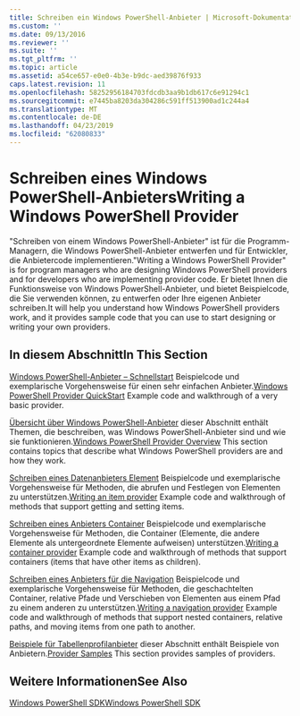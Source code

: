 ```yaml
---
title: Schreiben ein Windows PowerShell-Anbieter | Microsoft-Dokumentation
ms.custom: ''
ms.date: 09/13/2016
ms.reviewer: ''
ms.suite: ''
ms.tgt_pltfrm: ''
ms.topic: article
ms.assetid: a54ce657-e0e0-4b3e-b9dc-aed39876f933
caps.latest.revision: 11
ms.openlocfilehash: 58252956184703fdcdb3aa9b1db617c6e91294c1
ms.sourcegitcommit: e7445ba8203da304286c591ff513900ad1c244a4
ms.translationtype: MT
ms.contentlocale: de-DE
ms.lasthandoff: 04/23/2019
ms.locfileid: "62080833"
---
```

# <a name="writing-a-windows-powershell-provider"></a><span data-ttu-id="a5c86-102">Schreiben eines Windows PowerShell-Anbieters</span><span class="sxs-lookup"><span data-stu-id="a5c86-102">Writing a Windows PowerShell Provider</span></span>

<span data-ttu-id="a5c86-103">"Schreiben von einem Windows PowerShell-Anbieter" ist für die Programm-Managern, die Windows PowerShell-Anbieter entwerfen und für Entwickler, die Anbietercode implementieren.</span><span class="sxs-lookup"><span data-stu-id="a5c86-103">"Writing a Windows PowerShell Provider" is for program managers who are designing Windows PowerShell providers and for developers who are implementing provider code.</span></span> <span data-ttu-id="a5c86-104">Er bietet Ihnen die Funktionsweise von Windows PowerShell-Anbieter, und bietet Beispielcode, die Sie verwenden können, zu entwerfen oder Ihre eigenen Anbieter schreiben.</span><span class="sxs-lookup"><span data-stu-id="a5c86-104">It will help you understand how Windows PowerShell providers work, and it provides sample code that you can use to start designing or writing your own providers.</span></span>

## <a name="in-this-section"></a><span data-ttu-id="a5c86-105">In diesem Abschnitt</span><span class="sxs-lookup"><span data-stu-id="a5c86-105">In This Section</span></span>

<span data-ttu-id="a5c86-106">[Windows PowerShell-Anbieter – Schnellstart](./windows-powershell-provider-quickstart.md) Beispielcode und exemplarische Vorgehensweise für einen sehr einfachen Anbieter.</span><span class="sxs-lookup"><span data-stu-id="a5c86-106">[Windows PowerShell Provider QuickStart](./windows-powershell-provider-quickstart.md) Example code and walkthrough of a very basic provider.</span></span>

<span data-ttu-id="a5c86-107">[Übersicht über Windows PowerShell-Anbieter](./windows-powershell-provider-overview.md) dieser Abschnitt enthält Themen, die beschreiben, was Windows PowerShell-Anbieter sind und wie sie funktionieren.</span><span class="sxs-lookup"><span data-stu-id="a5c86-107">[Windows PowerShell Provider Overview](./windows-powershell-provider-overview.md) This section contains topics that describe what Windows PowerShell providers are and how they work.</span></span>

<span data-ttu-id="a5c86-108">[Schreiben eines Datenanbieters Element](./writing-an-item-provider.md) Beispielcode und exemplarische Vorgehensweise für Methoden, die abrufen und Festlegen von Elementen zu unterstützen.</span><span class="sxs-lookup"><span data-stu-id="a5c86-108">[Writing an item provider](./writing-an-item-provider.md) Example code and walkthrough of methods that support getting and setting items.</span></span>

<span data-ttu-id="a5c86-109">[Schreiben eines Anbieters Container](./writing-a-container-provider.md) Beispielcode und exemplarische Vorgehensweise für Methoden, die Container (Elemente, die andere Elemente als untergeordnete Elemente aufweisen) unterstützen.</span><span class="sxs-lookup"><span data-stu-id="a5c86-109">[Writing a container provider](./writing-a-container-provider.md) Example code and walkthrough of methods that support containers (items that have other items as children).</span></span>

<span data-ttu-id="a5c86-110">[Schreiben eines Anbieters für die Navigation](./writing-a-navigation-provider.md) Beispielcode und exemplarische Vorgehensweise für Methoden, die geschachtelten Container, relative Pfade und Verschieben von Elementen aus einem Pfad zu einem anderen zu unterstützen.</span><span class="sxs-lookup"><span data-stu-id="a5c86-110">[Writing a navigation provider](./writing-a-navigation-provider.md) Example code and walkthrough of methods that support nested containers, relative paths, and moving items from one path to another.</span></span>

<span data-ttu-id="a5c86-111">[Beispiele für Tabellenprofilanbieter](./provider-samples.md) dieser Abschnitt enthält Beispiele von Anbietern.</span><span class="sxs-lookup"><span data-stu-id="a5c86-111">[Provider Samples](./provider-samples.md) This section provides samples of providers.</span></span>

## <a name="see-also"></a><span data-ttu-id="a5c86-112">Weitere Informationen</span><span class="sxs-lookup"><span data-stu-id="a5c86-112">See Also</span></span>

[<span data-ttu-id="a5c86-113">Windows PowerShell SDK</span><span class="sxs-lookup"><span data-stu-id="a5c86-113">Windows PowerShell SDK</span></span>](../windows-powershell-reference.md)